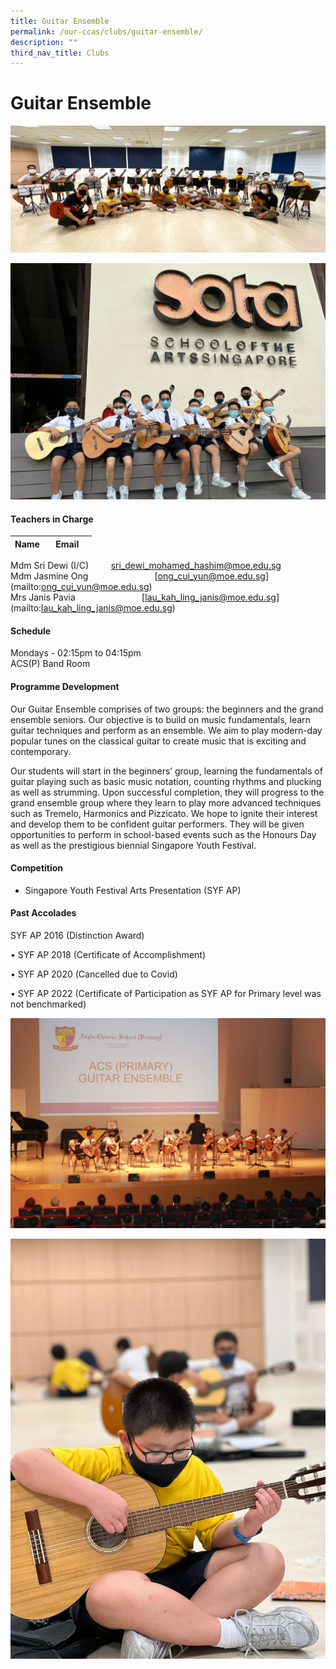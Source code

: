 ```yaml
---
title: Guitar Ensemble
permalink: /our-ccas/clubs/guitar-ensemble/
description: ""
third_nav_title: Clubs
---
```

# **Guitar Ensemble**
![](/images/guitar%20ensemble.jpeg)

![](/images/guitar%20ensemble%202.jpeg)


#### **Teachers in Charge**

| Name&nbsp;&nbsp;&nbsp;  |     Email  |      |
|:---:|:---:|:---:|

Mdm Sri Dewi (I/C) &nbsp;&nbsp;&nbsp;&nbsp;&nbsp;&nbsp;&nbsp; [sri_dewi_mohamed_hashim@moe.edu.sg](mailto:sri_dewi_mohamed_hashim@moe.edu.sg) <br> Mdm Jasmine Ong &nbsp;&nbsp;&nbsp;&nbsp;&nbsp;&nbsp;&nbsp;&nbsp;&nbsp;&nbsp;&nbsp;&nbsp;&nbsp;&nbsp;&nbsp;&nbsp;&nbsp;&nbsp;&nbsp;&nbsp;&nbsp;&nbsp;&nbsp;&nbsp;&nbsp; [[ong_cui_yun@moe.edu.sg](mailto:ong_cui_yun@moe.edu.sg)](mailto:ong_cui_yun@moe.edu.sg) <br>
Mrs Janis Pavia &nbsp;&nbsp;&nbsp;&nbsp;&nbsp;&nbsp;&nbsp;&nbsp;&nbsp;&nbsp;&nbsp;&nbsp;&nbsp;&nbsp;&nbsp;&nbsp;&nbsp;&nbsp;&nbsp;&nbsp;&nbsp;&nbsp;&nbsp;&nbsp;&nbsp; [[lau_kah_ling_janis@moe.edu.sg](mailto:lau_kah_ling_janis@moe.edu.sg)](mailto:lau_kah_ling_janis@moe.edu.sg)
   

#### **Schedule**

Mondays - 02:15pm to 04:15pm<br>
ACS(P) Band Room

#### **Programme Development**

Our Guitar Ensemble comprises of two groups: the beginners and the grand ensemble seniors. Our objective is to build on music fundamentals, learn guitar techniques and perform as an ensemble. We aim to play modern-day popular tunes on the classical guitar to create music that is exciting and contemporary.

Our students will start in the beginners’ group, learning the fundamentals of guitar playing such as basic music notation, counting rhythms and plucking as well as strumming. Upon successful completion, they will progress to the grand ensemble group where they learn to play more advanced techniques such as Tremelo, Harmonics and Pizzicato. We hope to ignite their interest and develop them to be confident guitar performers. They will be given opportunities to perform in school-based events such as the Honours Day as well as the prestigious biennial Singapore Youth Festival.

#### **Competition**

* Singapore Youth Festival Arts Presentation (SYF AP)

#### **Past Accolades**

SYF AP 2016 (Distinction Award)&nbsp;

• SYF AP 2018 (Certificate of Accomplishment)&nbsp;&nbsp;

• SYF AP 2020 (Cancelled due to Covid)

• SYF AP 2022 (Certificate of Participation as SYF AP for Primary level was not benchmarked)

![](/images/guitar%20ensemble%204.JPG)

![](/images/guitar%20ensemble%203.jpeg)